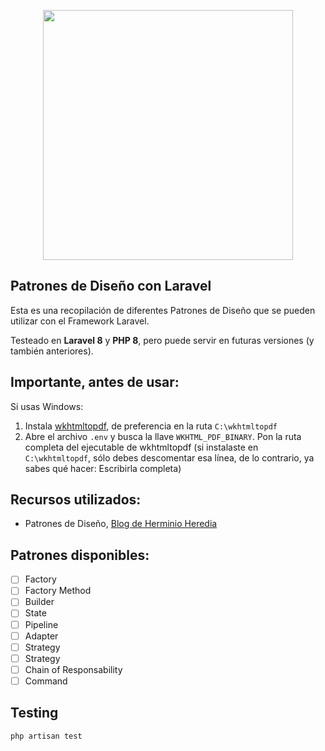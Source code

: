 <p align="center"><a href="https://laravel.com" target="_blank"><img src="https://raw.githubusercontent.com/laravel/art/master/logo-lockup/5%20SVG/2%20CMYK/1%20Full%20Color/laravel-logolockup-cmyk-red.svg" width="400"></a></p>

## Patrones de Diseño con Laravel

Esta es una recopilación de diferentes Patrones de Diseño que se pueden utilizar con el Framework Laravel.

Testeado en **Laravel 8** y **PHP 8**, pero puede servir en futuras versiones (y también anteriores).

## Importante, antes de usar:

Si usas Windows:
1. Instala [wkhtmltopdf](https://wkhtmltopdf.org/downloads.html), de preferencia en la ruta ```C:\wkhtmltopdf``` 
2. Abre el archivo `.env` y busca la llave `WKHTML_PDF_BINARY`. Pon la ruta completa del ejecutable de wkhtmltopdf (si instalaste en ```C:\wkhtmltopdf```, sólo debes descomentar esa línea, de lo contrario, ya sabes qué hacer: Escribirla completa)

## Recursos utilizados:
- Patrones de Diseño, [Blog de Herminio Heredia](https://herminioheredia.com.mx/)

## Patrones disponibles:
- [ ] Factory
- [ ] Factory Method
- [ ] Builder
- [ ] State
- [ ] Pipeline
- [ ] Adapter
- [ ] Strategy
- [ ] Strategy
- [ ] Chain of Responsability
- [ ] Command

## Testing
```shell
php artisan test
```
